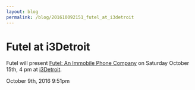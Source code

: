 ```yaml
---
layout: blog
permalink: /blog/201610092151_futel_at_i3detroit
---
```


# Futel at i3Detroit

Futel will present <a href="https://www.i3detroit.org/futel-project-presentation-i3detroit-oct-15th-4-pm/">Futel: An Immobile Phone Company</a> on Saturday October 15th, 4 pm at <a href="https://www.i3detroit.org/">i3Detroit</a>.



<div id="footer">
<span id="timestamp"> October 9th, 2016 9:51pm </span>
</div>
